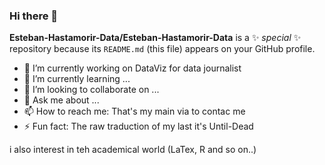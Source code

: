 ### Hi there 👋

**Esteban-Hastamorir-Data/Esteban-Hastamorir-Data** is a ✨ _special_ ✨ repository because its `README.md` (this file) appears on your GitHub profile.

- 🔭 I’m currently working on DataViz for data journalist 
- 🌱 I’m currently learning ...
- 👯 I’m looking to collaborate on ...
- 💬 Ask me about ...
- 📫 How to reach me: That's my main via to contac me
- ⚡ Fun fact: The raw traduction of my last it's Until-Dead

i also interest in teh academical world (LaTex, R and so on..) 
